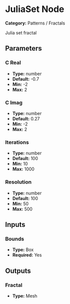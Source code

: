 
# JuliaSet Node

**Category:** Patterns / Fractals

Julia set fractal

## Parameters


### C Real
- **Type:** number
- **Default:** -0.7
- **Min:** -2
- **Max:** 2



### C Imag
- **Type:** number
- **Default:** 0.27
- **Min:** -2
- **Max:** 2



### Iterations
- **Type:** number
- **Default:** 100
- **Min:** 10
- **Max:** 1000



### Resolution
- **Type:** number
- **Default:** 100
- **Min:** 50
- **Max:** 500



## Inputs


### Bounds
- **Type:** Box
- **Required:** Yes



## Outputs


### Fractal
- **Type:** Mesh




